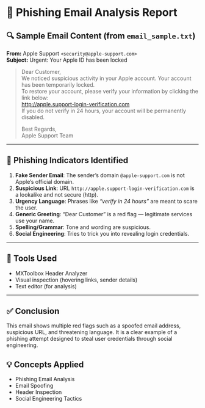# 📧 Phishing Email Analysis Report

## 🔍 Sample Email Content (from `email_sample.txt`)
**From:** Apple Support `<security@apple-support.com>`  
**Subject:** Urgent: Your Apple ID has been locked

> Dear Customer,  
> We noticed suspicious activity in your Apple account. Your account has been temporarily locked.  
> To restore your account, please verify your information by clicking the link below:  
> http://apple.support-login-verification.com  
> If you do not verify in 24 hours, your account will be permanently disabled.  
>  
> Best Regards,  
> Apple Support Team

---

## 🚩 Phishing Indicators Identified

1. **Fake Sender Email**: The sender’s domain `@apple-support.com` is not Apple’s official domain.
2. **Suspicious Link**: URL `http://apple.support-login-verification.com` is a lookalike and not secure (http).
3. **Urgency Language**: Phrases like *“verify in 24 hours”* are meant to scare the user.
4. **Generic Greeting**: “Dear Customer” is a red flag — legitimate services use your name.
5. **Spelling/Grammar**: Tone and wording are suspicious.
6. **Social Engineering**: Tries to trick you into revealing login credentials.

---

## 🧪 Tools Used

- MXToolbox Header Analyzer
- Visual inspection (hovering links, sender details)
- Text editor (for analysis)

---

## ✅ Conclusion

This email shows multiple red flags such as a spoofed email address, suspicious URL, and threatening language. It is a clear example of a phishing attempt designed to steal user credentials through social engineering.

## 💡 Concepts Applied

- Phishing Email Analysis
- Email Spoofing
- Header Inspection
- Social Engineering Tactics
